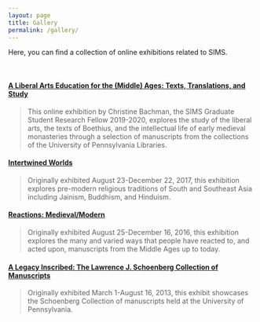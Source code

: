```yaml
---
layout: page
title: Gallery
permalink: /gallery/
---
```

Here, you can find a collection of online exhibitions related to SIMS. 

<p>&nbsp;</p>

#### [A Liberal Arts Education for the (Middle) Ages: Texts, Translations, and Study](https://ljs101exhibit.omeka.net/introduction)
>This online exhibition by Christine Bachman, the SIMS Graduate Student Research Fellow 2019-2020, explores the study of the liberal arts, the texts of Boethius, and the intellectual life of early medieval monasteries through a selection of manuscripts from the collections of the University of Pennsylvania Libraries.

#### [Intertwined Worlds](http://sceti.library.upenn.edu/IntertwinedWorlds/)
>Originally exhibited August 23-December 22, 2017, this exhibition explores pre-modern religious traditions of South and Southeast Asia including Jainism, Buddhism, and Hinduism.

#### [Reactions: Medieval/Modern](http://sceti.library.upenn.edu/reactionsexhibit/)
>Originally exhibited August 25-December 16, 2016, this exhibition explores the many and varied ways that people have reacted to, and acted upon, manuscripts from the Middle Ages up to today.

#### [A Legacy Inscribed: The Lawrence J. Schoenberg Collection of Manuscripts](http://sceti.library.upenn.edu/legacy/)
>Originally exhibited March 1-August 16, 2013, this exhibit showcases the Schoenberg Collection of manuscripts held at the University of Pennsylvania.

